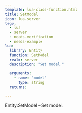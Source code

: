 ```yaml
---
template: lua-class-function.html
title: SetModel
icon: lua-server
tags:
  - lua
  - server
  - needs-verification
  - needs-example
lua:
  library: Entity
  function: SetModel
  realm: server
  description: "Set model."
  
  arguments:
    - name: "model"
      type: string
  returns:
    
---
```


<div class="lua__search__keywords">
Entity:SetModel &#x2013; Set model.
</div>
